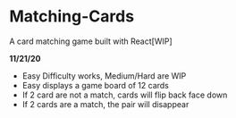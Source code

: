 # Matching-Cards
A card matching game built with React[WIP]

**11/21/20**
- Easy Difficulty works, Medium/Hard are WIP
- Easy displays a game board of 12 cards
- If 2 card are not a match, cards will flip back face down
- If 2 cards are a match, the pair will disappear
